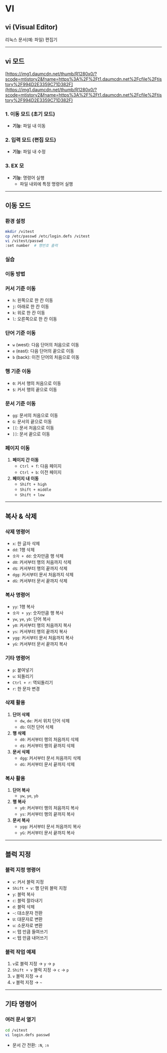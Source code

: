 # VI

## vi (Visual Editor)

리눅스 문서(예: 파일) 편집기

---

## vi 모드

[https://img1.daumcdn.net/thumb/R1280x0/?scode=mtistory2&fname=https%3A%2F%2Ft1.daumcdn.net%2Fcfile%2Ftistory%2F994D2E3359C71D382F](https://img1.daumcdn.net/thumb/R1280x0/?scode=mtistory2&fname=https%3A%2F%2Ft1.daumcdn.net%2Fcfile%2Ftistory%2F994D2E3359C71D382F)

### 1. 이동 모드 (초기 모드)

- **기능**: 파일 내 이동

### 2. 입력 모드 (편집 모드)

- **기능**: 파일 내 수정

### 3. EX 모

- **기능**: 명령어 실행
    - 파일 내외에 특정 명령어 실행

---

## 이동 모드

### 환경 설정

```bash
mkdir /vitest
cp /etc/passwd /etc/login.defs /vitest
vi /vitest/passwd
:set number  # 행번호 출력

```

### 실습

### 이동 방법

### 커서 기준 이동

- `h`: 왼쪽으로 한 칸 이동
- `j`: 아래로 한 칸 이동
- `k`: 위로 한 칸 이동
- `l`: 오른쪽으로 한 칸 이동

### 단어 기준 이동

- `w` (west): 다음 단어의 처음으로 이동
- `e` (east): 다음 단어의 끝으로 이동
- `b` (back): 이전 단어의 처음으로 이동

### 행 기준 이동

- `0`: 커서 행의 처음으로 이동
- `$`: 커서 행의 끝으로 이동

### 문서 기준 이동

- `gg`: 문서의 처음으로 이동
- `G`: 문서의 끝으로 이동
- `[[`: 문서 처음으로 이동
- `]]`: 문서 끝으로 이동

### 페이지 이동

1. **페이지 간 이동**
    - `Ctrl + f`: 다음 페이지
    - `Ctrl + b`: 이전 페이지
2. **페이지 내 이동**
    - `Shift + high`
    - `Shift + middle`
    - `Shift + low`

---

## 복사 & 삭제

### 삭제 명령어

- `x`: 한 글자 삭제
- `dd`: 1행 삭제
- `숫자 + dd`: 숫자만큼 행 삭제
- `d0`: 커서부터 행의 처음까지 삭제
- `d$`: 커서부터 행의 끝까지 삭제
- `dgg`: 커서부터 문서 처음까지 삭제
- `dG`: 커서부터 문서 끝까지 삭제

### 복사 명령어

- `yy`: 1행 복사
- `숫자 + yy`: 숫자만큼 행 복사
- `yw`, `ye`, `yb`: 단어 복사
- `y0`: 커서부터 행의 처음까지 복사
- `ys`: 커서부터 행의 끝까지 복사
- `ygg`: 커서부터 문서 처음까지 복사
- `yG`: 커서부터 문서 끝까지 복사

### 기타 명령어

- `p`: 붙여넣기
- `u`: 되돌리기
- `Ctrl + r`: 역되돌리기
- `r`: 한 문자 변경

### 삭제 활용

1. **단어 삭제**
    - `dw`, `de`: 커서 위치 단어 삭제
    - `db`: 이전 단어 삭제
2. **행 삭제**
    - `d0`: 커서부터 행의 처음까지 삭제
    - `d$`: 커서부터 행의 끝까지 삭제
3. **문서 삭제**
    - `dgg`: 커서부터 문서 처음까지 삭제
    - `dG`: 커서부터 문서 끝까지 삭제

### 복사 활용

1. **단어 복사**
    - `yw`, `ye`, `yb`
2. **행 복사**
    - `y0`: 커서부터 행의 처음까지 복사
    - `ys`: 커서부터 행의 끝까지 복사
3. **문서 복사**
    - `ygg`: 커서부터 문서 처음까지 복사
    - `yG`: 커서부터 문서 끝까지 복사

---

## 블럭 지정

### 블럭 지정 명령어

- `v`: 커서 블럭 지정
- `Shift + v`: 행 단위 블럭 지정
- `y`: 블럭 복사
- `c`: 블럭 잘라내기
- `d`: 블럭 삭제
- `~`: 대소문자 전환
- `U`: 대문자로 변환
- `u`: 소문자로 변환
- `>`: 탭 만큼 들여쓰기
- `<`: 탭 만큼 내어쓰기

### 블럭 작업 예제

1. `v`로 블럭 지정 → `y` → `p`
2. `Shift + v` 블럭 지정 → `c` → `p`
3. `v` 블럭 지정 → `d`
4. `v` 블럭 지정 → `~`

---

## 기타 명령어

### 여러 문서 열기

```bash
cd /vitest
vi login.defs passwd
```

- 문서 간 전환: `:N`, `:n`
